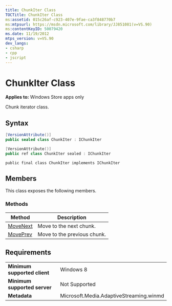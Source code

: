 ```yaml
---
title: ChunkIter Class
TOCTitle: ChunkIter Class
ms:assetid: 015c26af-c923-407e-9fae-ca3f848770b7
ms:mtpsurl: https://msdn.microsoft.com/library/JJ851081(v=VS.90)
ms:contentKeyID: 50079420
ms.date: 11/19/2012
mtps_version: v=VS.90
dev_langs:
- csharp
- cpp
- jscript
---
```


# ChunkIter Class

**Applies to:** Windows Store apps only

Chunk iterator class.

## Syntax

```csharp
[VersionAttribute()]
public sealed class ChunkIter : IChunkIter
```

```cpp
[VersionAttribute()]
public ref class ChunkIter sealed : IChunkIter
```

```jscript
public final class ChunkIter implements IChunkIter
```

## Members

This class exposes the following members.

### Methods

|Method|Description|
|--- |--- |
|[MoveNext](movenext-method.md)|Move to the next chunk.|
|[MovePrev](moveprev-method.md)|Move to the previous chunk.|


## Requirements

|||
|--- |--- |
|**Minimum supported client**|Windows 8|
|**Minimum supported server**|Not Supported|
|**Metadata**|Microsoft.Media.AdaptiveStreaming.winmd|

